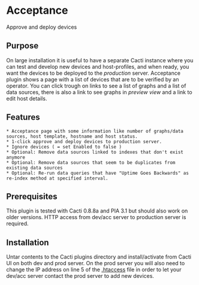 # Acceptance

Approve and deploy devices

## Purpose

On large installation it is useful to have a separate Cacti instance where you can test and develop new devices and host-profiles, and when ready, you want the devices to be deployed to the _production_ server. Acceptance plugin shows a page with a list of devices that are to be verified by an operator. You can click trough on links to see a list of graphs and a list of data sources, there is also a link to see graphs in _preview view_ and a link to edit host details.

## Features

	* Acceptance page with some information like number of graphs/data sources, host template, hostname and host status.
	* 1-click approve and deploy devices to production server.
	* Ignore devices ( = set Enabled to false )	
	* Optional: Remove data sources linked to indexes that don't exist anymore
	* Optional: Remove data sources that seem to be duplicates from existing data sources
	* Optional: Re-run data queries that have "Uptime Goes Backwards" as re-index method at specified interval.

## Prerequisites

This plugin is tested with Cacti 0.8.8a and PIA 3.1 but should also work on older versions.
HTTP access from dev/acc server to production server is required.

## Installation

Untar contents to the Cacti plugins directory and install/activate from Cacti UI on both dev and prod server.
On the prod server you will also need to change the IP address on line 5 of the [.htaccess](.htaccess) file in order to let your dev/acc server contact the prod server to add new devices.
